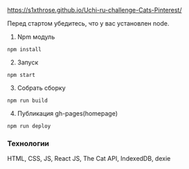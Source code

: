 https://s1xthrose.github.io/Uchi-ru-challenge-Cats-Pinterest/

Перед стартом убедитесь, что у вас установлен node.

1. Npm модуль
  ```
  npm install
  ```
2. Запуск
  ```
  npm start
  ```
3. Собрать сборку 
  ```
  npm run build
  ```
4. Публикация gh-pages(homepage)
  ```
  npm run deploy
  ```

### **Технологии**

HTML, CSS, JS, React JS, The Cat API, IndexedDB, dexie
